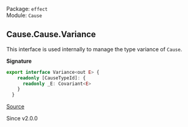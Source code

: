 Package: `effect`<br />
Module: `Cause`<br />

## Cause.Cause.Variance

This interface is used internally to manage the type variance of `Cause`.

**Signature**

```ts
export interface Variance<out E> {
    readonly [CauseTypeId]: {
      readonly _E: Covariant<E>
    }
  }
```

[Source](https://github.com/Effect-TS/effect/tree/main/packages/effect/src/Cause.ts#L272)

Since v2.0.0